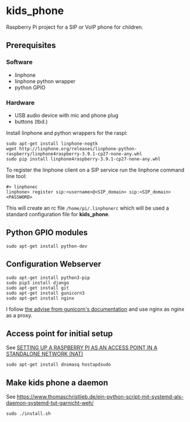 # kids_phone
Raspberry Pi project for a SIP or VoIP phone for children.

## Prerequisites

### Software
- linphone
- linphone python wrapper
- python GPIO

### Hardware
- USB audio device with mic and phone plug
- buttons (tbd.)

Install linphone and python wrappers for the raspi:
```
sudo apt-get install linphone-nogtk
wget http://linphone.org/releases/linphone-python-raspberry/linphone4raspberry-3.9.1-cp27-none-any.whl
sudo pip install linphone4raspberry-3.9.1-cp27-none-any.whl
```

To register the linphone client on a SIP service run the linphone command line tool:
```
#> linphonec
linphone> register sip:<username>@<SIP_domain> sip:<SIP_domain> <PASSWORD>
```
This will create an rc file `/home/pi/.linphonerc` which will be used a standard configuration file for __kids_phone__.

## Python GPIO modules
```
sudo apt-get install python-dev
```

## Configuration Webserver
```
sudo apt-get install python3-pip
sudo pip3 install django
sudo apt-get install git
sudo apt-get install gunicorn3
sudo apt-get install nginx
```

I follow [the advise from gunicorn's documentation](http://gunicorn-docs.readthedocs.io/en/19.1.1/deploy.html) and use nginx as nginx as a proxy.

## Access point for initial setup

See [SETTING UP A RASPBERRY PI AS AN ACCESS POINT IN A STANDALONE NETWORK (NAT)](https://www.raspberrypi.org/documentation/configuration/wireless/access-point.md)
```
sudo apt-get install dnsmasq hostapdsudo
```

## Make kids phone a daemon

See https://www.thomaschristlieb.de/ein-python-script-mit-systemd-als-daemon-systemd-tut-garnicht-weh/

```
sudo ./install.sh
```
